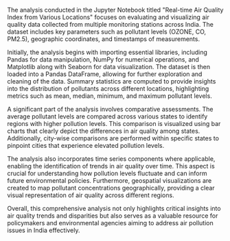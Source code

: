 The analysis conducted in the Jupyter Notebook titled "Real-time Air Quality Index from Various Locations" focuses on evaluating and visualizing air quality data collected from multiple monitoring stations across India. The dataset includes key parameters such as pollutant levels (OZONE, CO, PM2.5), geographic coordinates, and timestamps of measurements.

Initially, the analysis begins with importing essential libraries, including Pandas for data manipulation, NumPy for numerical operations, and Matplotlib along with Seaborn for data visualization. The dataset is then loaded into a Pandas DataFrame, allowing for further exploration and cleaning of the data. Summary statistics are computed to provide insights into the distribution of pollutants across different locations, highlighting metrics such as mean, median, minimum, and maximum pollutant levels.

A significant part of the analysis involves comparative assessments. The average pollutant levels are compared across various states to identify regions with higher pollution levels. This comparison is visualized using bar charts that clearly depict the differences in air quality among states. Additionally, city-wise comparisons are performed within specific states to pinpoint cities that experience elevated pollution levels.

The analysis also incorporates time series components where applicable, enabling the identification of trends in air quality over time. This aspect is crucial for understanding how pollution levels fluctuate and can inform future environmental policies. Furthermore, geospatial visualizations are created to map pollutant concentrations geographically, providing a clear visual representation of air quality across different regions.

Overall, this comprehensive analysis not only highlights critical insights into air quality trends and disparities but also serves as a valuable resource for policymakers and environmental agencies aiming to address air pollution issues in India effectively.

